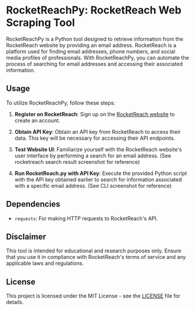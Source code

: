 # RocketReachPy: RocketReach Web Scraping Tool

RocketReachPy is a Python tool designed to retrieve information from the RocketReach website by providing an email address. RocketReach is a platform used for finding email addresses, phone numbers, and social media profiles of professionals. With RocketReachPy, you can automate the process of searching for email addresses and accessing their associated information.

## Usage

To utilize RocketReachPy, follow these steps:

1. **Register on RocketReach**: Sign up on the [RocketReach website](https://rocketreach.co/) to create an account.

2. **Obtain API Key**: Obtain an API key from RocketReach to access their data. This key will be necessary for accessing their API endpoints.

3. **Test Website UI**: Familiarize yourself with the RocketReach website's user interface by performing a search for an email address. (See rocketreach search result screenshot for reference)

4. **Run RocketReach.py with API Key**: Execute the provided Python script with the API key obtained earlier to search for information associated with a specific email address. (See CLI screenshot for reference)

## Dependencies

- `requests`: For making HTTP requests to RocketReach's API.


## Disclaimer

This tool is intended for educational and research purposes only. Ensure that you use it in compliance with RocketReach's terms of service and any applicable laws and regulations.

## License

This project is licensed under the MIT License - see the [LICENSE](LICENSE) file for details.
